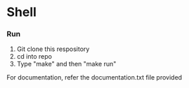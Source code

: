 # Shell


### Run

1. Git clone this respository
2. cd into repo
3. Type "make" and then "make run"


For documentation, refer the documentation.txt file provided
